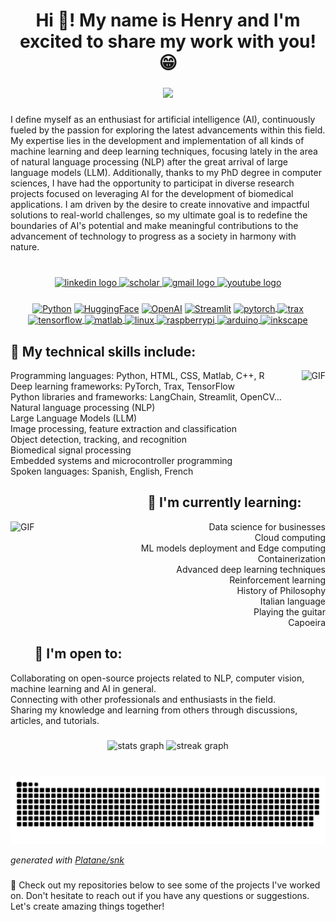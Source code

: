 <h1 align="center">Hi 👋! My name is Henry and I'm excited to share my work with you! 😁</h1>

###

<div align="center">
  <img height="130" src="https://user-images.githubusercontent.com/74038190/241765440-80728820-e06b-4f96-9c9e-9df46f0cc0a5.gif"  />
</div>

###

I define myself as an enthusiast for artificial intelligence (AI), continuously fueled by the passion for exploring the latest advancements within this field. My expertise lies in the development and implementation of all kinds of machine learning and deep learning techniques, focusing lately in the area of natural language processing (NLP) after the great arrival of large language models (LLM). Additionally, thanks to my PhD degree in computer sciences, I have had the opportunity to participat in diverse research projects focused on leveraging AI for the development of biomedical applications. I am driven by the desire to create innovative and impactful solutions to real-world challenges, so my ultimate goal is to redefine the boundaries of AI's potential and make meaningful contributions to the advancement of technology to progress as a society in harmony with nature.

###

<br clear="both">
<div align="center">
  <a href="https://www.linkedin.com/in/henry-areiza-a3692b114/" target="_blank">
    <img src="https://img.shields.io/static/v1?message=LinkedIn&logo=linkedin&label=&color=0077B5&logoColor=white&labelColor=&style=for-the-badge" height="35" alt="linkedin logo"  />
  </a>
  <a href="https://scholar.google.es/citations?user=ZbYnd0cAAAAJ&hl" target="_blank">
    <img src="https://img.shields.io/static/v1?message=Scholar&label=&color=4285F4&logoColor=white&labelColor=&style=for-the-badge" height="35" alt="scholar"  />
  </a>
  <a href="mailto:henryareiza2493@gmail.com" target="_blank">
    <img src="https://img.shields.io/static/v1?message=GMAIL&logo=gmail&label=&color=D14836&logoColor=white&labelColor=&style=for-the-badge" height="35" alt="gmail logo"  />
  </a>
  <a href="https://www.youtube.com/channel/UCbPuDEcfkkhhtJteopKxsXw" target="_blank">
    <img src="https://img.shields.io/static/v1?message=Youtube&logo=youtube&label=&color=FF0000&logoColor=white&labelColor=&style=for-the-badge" height="35" alt="youtube logo"  />
  </a>
</div>

###


<div align="center">
  <a href="https://www.python.org" target="_blank"><img align="center" alt="Python" height ="46px" src="https://raw.githubusercontent.com/rahul-jha98/github_readme_icons/main/language_and_tools/square/python/python.svg"></a>
  <a href="https://huggingface.co" target="_blank"><img align="center" alt="HuggingFace" height ="46px" src="https://cdn-lfs.huggingface.co/repos/96/a2/96a2c8468c1546e660ac2609e49404b8588fcf5a748761fa72c154b2836b4c83/942cad1ccda905ac5a659dfd2d78b344fccfb84a8a3ac3721e08f488205638a0?response-content-disposition=inline%3B+filename*%3DUTF-8%27%27hf-logo.svg%3B+filename%3D%22hf-logo.svg%22%3B&response-content-type=image%2Fsvg%2Bxml&Expires=1708167647&Policy=eyJTdGF0ZW1lbnQiOlt7IkNvbmRpdGlvbiI6eyJEYXRlTGVzc1RoYW4iOnsiQVdTOkVwb2NoVGltZSI6MTcwODE2NzY0N319LCJSZXNvdXJjZSI6Imh0dHBzOi8vY2RuLWxmcy5odWdnaW5nZmFjZS5jby9yZXBvcy85Ni9hMi85NmEyYzg0NjhjMTU0NmU2NjBhYzI2MDllNDk0MDRiODU4OGZjZjVhNzQ4NzYxZmE3MmMxNTRiMjgzNmI0YzgzLzk0MmNhZDFjY2RhOTA1YWM1YTY1OWRmZDJkNzhiMzQ0ZmNjZmI4NGE4YTNhYzM3MjFlMDhmNDg4MjA1NjM4YTA%7EcmVzcG9uc2UtY29udGVudC1kaXNwb3NpdGlvbj0qJnJlc3BvbnNlLWNvbnRlbnQtdHlwZT0qIn1dfQ__&Signature=0KGAU9k%7E-JP8La46-0-nlBDoFCMSc8COQHRsSYjt--jTEw1INHHtomwzN0-seJq90JBx9DXKF4qdewMr%7EYv%7ESFSXj3BO9o9nc-eMGnXZo18c7s4skwZbc7Bp-26yZWgHWpubZqcmPDSA13-NUsiWhs%7EPROnZWyAyUVD0YcWVJETyRRrrJ4NQVm4f1EB8wzFtzn9iQSlgcoviXYMVCdnDIgxIzvEuPPU0kefvP8ys6i%7EhyMZjlsar7mcaypB12LcNYBa6-nlzajSDK9sJc6zoV1N37WUE2qd9zpNFugQrkKL1p67L6hcQ4WSG-H44wqkBFZ6avG69i7mqx-YGuRDKKw__&Key-Pair-Id=KVTP0A1DKRTAX"></a>
  <a href="https://openai.com" target="_blank"><img align="center" alt="OpenAI" height ="40px" src="https://upload.wikimedia.org/wikipedia/commons/thumb/0/04/ChatGPT_logo.svg/2048px-ChatGPT_logo.svg.png"></a>
  <a href="https://streamlit.io" target="_blank"><img align="center" alt="Streamlit" height ="36px" src="https://seeklogo.com/images/S/streamlit-logo-1A3B208AE4-seeklogo.com.png"></a>
  <a href="https://pytorch.org/" target="_blank"> <img align="center" src="https://raw.githubusercontent.com/rahul-jha98/github_readme_icons/main/language_and_tools/square/pytorch/pytorch.svg" alt="pytorch" height="42px"/> </a>
  <a href="https://github.com/google/trax" target="_blank"> <img align="center" src="https://upload.wikimedia.org/wikipedia/commons/thumb/8/86/Google_JAX_logo.svg/1024px-Google_JAX_logo.svg.png" alt="trax" height="34px"/> </a>
  <a href="https://www.tensorflow.org" target="_blank"> <img align="center" src="https://raw.githubusercontent.com/rahul-jha98/github_readme_icons/main/language_and_tools/square/tensorflow/tensorflow.svg" alt="tensorflow" height="42px"/> </a>
  <a href="https://fr.mathworks.com/products/matlab.html" target="_blank"> <img align="center" src="https://cdn.jsdelivr.net/gh/devicons/devicon/icons/matlab/matlab-original.svg" alt="matlab" height="42px"/> </a>
  <a href="https://www.linux.org/" target="_blank"> <img align="center" src="https://cdn.jsdelivr.net/gh/devicons/devicon/icons/linux/linux-original.svg" alt="linux" height="42px"/> </a> 
  <a href="https://www.raspberrypi.org/" target="_blank"> <img align="center" src="https://cdn.jsdelivr.net/gh/devicons/devicon/icons/raspberrypi/raspberrypi-original.svg" alt="raspberrypi" height="42px"/> </a> 
  <a href="https://www.arduino.cc/" target="_blank"> <img align="center" src="https://cdn.jsdelivr.net/gh/devicons/devicon/icons/arduino/arduino-original.svg" alt="arduino" height="42px"/> </a> 
  <a href="https://inkscape.org/es/" target="_blank"> <img align="center" src="https://cdn.jsdelivr.net/gh/devicons/devicon/icons/inkscape/inkscape-original.svg" alt="inkscape" height="42px"/> </a>
</div>

###


<h2 align="left">🔧 My technical skills include:</h2>

<img align="right" alt="GIF" src="https://user-images.githubusercontent.com/74038190/229223263-cf2e4b07-2615-4f87-9c38-e37600f8381a.gif" height="200px"/>

<p align="left">Programming languages: Python, HTML, CSS, Matlab, C++, R<br>
                Deep learning frameworks: PyTorch, Trax,  TensorFlow<br>
                Python libraries and frameworks: LangChain, Streamlit, OpenCV...<br>
                Natural language processing (NLP)<br>
                Large Language Models (LLM)<br>
                Image processing, feature extraction and classification<br>
                Object detection, tracking, and recognition<br>
                Biomedical signal processing<br>
                Embedded systems and microcontroller programming<br>
                Spoken languages: Spanish, English, French</p>

###


<h2 align="right">🌱 I'm currently learning:</h2>

<img align="left" alt="GIF" src="https://user-images.githubusercontent.com/74038190/212741999-016fddbd-617a-4448-8042-0ecf907aea25.gif" height="200px"/>

<p align="right">Data science for businesses<br>Cloud computing<br>ML models deployment and Edge computing<br>Containerization<br>Advanced deep learning techniques<br>Reinforcement learning<br>History of Philosophy<br>Italian language<br>Playing the guitar<br>Capoeira</p>

###


<h2 align="left">🤝 I'm open to:</h2>

<p align="left">Collaborating on open-source projects related to NLP, computer vision, machine learning and AI in general.<br>Connecting with other professionals and enthusiasts in the field.<br>Sharing my knowledge and learning from others through discussions, articles, and tutorials.</p>

###


<div align="center">
  <img src="https://github-readme-stats.vercel.app/api?username=HenryAreiza&hide_title=false&hide_rank=false&show_icons=true&include_all_commits=true&count_private=true&disable_animations=false&theme=aura&locale=en&hide_border=false" height="150" alt="stats graph"  />
  <img src="https://streak-stats.demolab.com?user=HenryAreiza&locale=en&mode=daily&theme=aura&hide_border=false&border_radius=5" height="150" alt="streak graph"  />
</div>

###


<br clear="both">

<picture>
<!--  <source media="(prefers-color-scheme: light)" srcset="https://raw.githubusercontent.com/HenryAreiza/HenryAreiza/output/github-contribution-grid-snake.svg">-->
  <source media="(prefers-color-scheme: dark)" srcset="https://raw.githubusercontent.com/HenryAreiza/HenryAreiza/output/github-contribution-grid-snake-dark.svg">
  <img alt="github contribution grid snake animation" src="https://raw.githubusercontent.com/HenryAreiza/HenryAreiza/output/github-contribution-grid-snake-dark.svg">
</picture>

_generated with [Platane/snk](https://github.com/Platane/snk)_

###


<p align="left">💼 Check out my repositories below to see some of the projects I've worked on. Don't hesitate to reach out if you have any questions or suggestions. Let's create amazing things together!</p>
